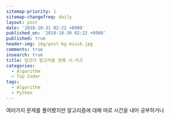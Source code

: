 ```yaml
---
sitemap-priority: 1
sitemap-changefreq: daily
layout: post
date: '2018-10-31 02:22 +0900'
published_on: '2018-10-30 02:22 +0900'
published: true
header-img: img/post-bg-miui6.jpg
comments: true
insearch: true
title: 탑코더 알고리즘 정복 시-리즈
categories:
  - Algorithm
  - Top Coder
tags:
  - Algorithm
  - Python
---
```

여러가지 문제를 풀어봤지만 알고리즘에 대해 따로 시간을 내어 공부하거나 